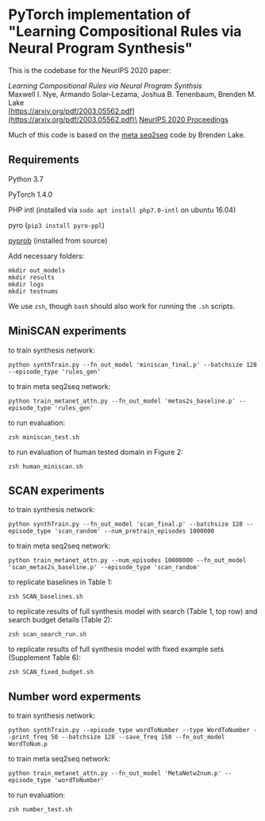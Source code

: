 # PyTorch implementation of "Learning Compositional Rules via Neural Program Synthesis"

This is the codebase for the NeurIPS 2020 paper:

_Learning Compositional Rules via Neural Program Synthsis_\
Maxwell I. Nye, Armando Solar-Lezama, Joshua B. Tenenbaum, Brenden M. Lake\
[https://arxiv.org/pdf/2003.05562.pdf](https://arxiv.org/pdf/2003.05562.pdf)\
[NeurIPS 2020 Proceedings](https://papers.nips.cc/paper/2020/hash/7a685d9edd95508471a9d3d6fcace432-Abstract.html)

Much of this code is based on the [meta seq2seq](https://github.com/facebookresearch/meta_seq2seq) code by Brenden Lake.

## Requirements

Python 3.7

PyTorch 1.4.0

PHP intl (installed via `sudo apt install php7.0-intl` on ubuntu 16.04)

pyro (`pip3 install pyro-ppl`)

[pyprob](https://github.com/pyprob/pyprob) (installed from source)

Add necessary folders:
```
mkdir out_models
mkdir results
mkdir logs
mkdir testnums
```

We use `zsh`, though `bash` should also work for running the `.sh` scripts.

## MiniSCAN experiments

to train synthesis network:
```
python synthTrain.py --fn_out_model 'miniscan_final.p' --batchsize 128 --episode_type 'rules_gen'
```

to train meta seq2seq network:
```
python train_metanet_attn.py --fn_out_model 'metas2s_baseline.p' --episode_type 'rules_gen'
```

to run evaluation:
```
zsh miniscan_test.sh
```

to run evaluation of human tested domain in Figure 2:
```
zsh human_miniscan.sh
```


## SCAN experiments

to train synthesis network:
```
python synthTrain.py --fn_out_model 'scan_final.p' --batchsize 128 --episode_type 'scan_random' --num_pretrain_episodes 1000000
```

to train meta seq2seq network:
```
python train_metanet_attn.py --num_episodes 10000000 --fn_out_model 'scan_metas2s_baseline.p' --episode_type 'scan_random'
```

to replicate baselines in Table 1:
```
zsh SCAN_baselines.sh
```

to replicate results of full synthesis model with search (Table 1, top row) and search budget details (Table 2):
```
zsh scan_search_run.sh
```


to replicate results of full synthesis model with fixed example sets (Supplement Table 6):
```
zsh SCAN_fixed_budget.sh
```

## Number word experments

to train synthesis network:
```
python synthTrain.py --episode_type wordToNumber --type WordToNumber --print_freq 50 --batchsize 128 --save_freq 150 --fn_out_model WordToNum.p 
```

to train meta seq2seq network:
```
python train_metanet_attn.py --fn_out_model 'MetaNetw2num.p' --episode_type 'wordToNumber'
```

to run evaluation:
```
zsh number_test.sh
```
